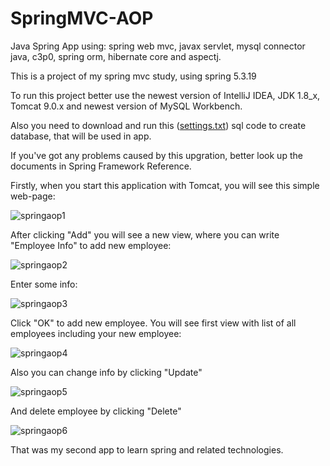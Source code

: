 # SpringMVC-AOP

Java Spring App using: spring web mvc, javax servlet, mysql connector java, c3p0, spring orm, hibernate core and aspectj.

This is a project of my spring mvc study, using spring 5.3.19

To run this project better use the newest version of IntelliJ IDEA, JDK 1.8_x, Tomcat 9.0.x and newest version of MySQL Workbench.

Also you need to download and run this ([settings.txt](https://github.com/noleynik29/SpringMVC-AOP/files/9559543/settings.txt)) sql code to create database, that will be used in app.

If you've got any problems caused by this upgration, better look up the documents in Spring Framework Reference.

Firstly, when you start this application with Tomcat, you will see this simple web-page:

![springaop1](https://user-images.githubusercontent.com/71104368/189973718-2cc33c80-2931-4351-a296-a3bd147d500d.png)

After clicking "Add" you will see a new view, where you can write "Employee Info" to add new employee:

![springaop2](https://user-images.githubusercontent.com/71104368/189973990-4f674331-0282-48b8-bd02-deba4d5897c4.png)

Enter some info:

![springaop3](https://user-images.githubusercontent.com/71104368/189974044-53b45206-8ff0-454e-9d01-fc34c027116b.png)

Click "OK" to add new employee. You will see first view with list of all employees including your new employee:

![springaop4](https://user-images.githubusercontent.com/71104368/189974341-21f7a82a-b5d5-46fa-9801-9f43dc261ee4.png)

Also you can change info by clicking "Update"

![springaop5](https://user-images.githubusercontent.com/71104368/189974451-f0ea36de-acc7-40cf-81b0-729cc989e721.png)

And delete employee by clicking "Delete"

![springaop6](https://user-images.githubusercontent.com/71104368/189974576-fdc85eb1-0e25-4b34-a7d3-dbf9315b91f3.png)

That was my second app to learn spring and related technologies.
